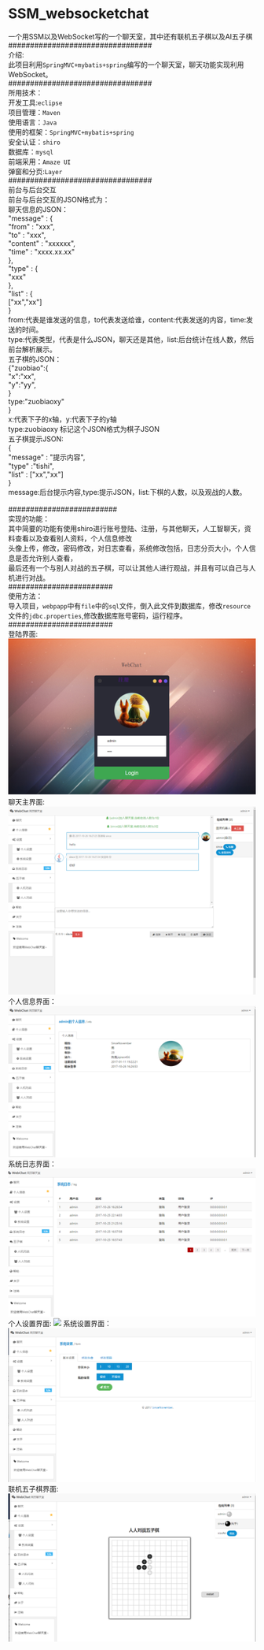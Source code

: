 # SSM_websocketchat<br>
一个用SSM以及WebSocket写的一个聊天室，其中还有联机五子棋以及AI五子棋<br>
#################################<br>
介绍:<br>
  此项目利用`SpringMVC+mybatis+spring`编写的一个聊天室，聊天功能实现利用WebSocket。<br>
#################################<br>
所用技术：<br>
  开发工具:`eclipse`<br>
  项目管理：`Maven`<br>
  使用语言：`Java`<br>
  使用的框架：`SpringMVC+mybatis+spring`<br>
  安全认证：`shiro`<br>
  数据库：`mysql`<br>
  前端采用：`Amaze UI`<br>
  弹窗和分页:`Layer`<br>
 #################################<br>
 前台与后台交互<br>
 前台与后台交互的JSON格式为：<br>
 聊天信息的JSON：<br>
 "message" : {<br>
	"from" : "xxx",<br>
	"to" : "xxx",<br>
	"content" : "xxxxxx",<br>
	"time" : "xxxx.xx.xx"<br>
},<br>
"type" : {<br>
	"xxx"<br>
},<br>
"list" : {<br>
	["xx","xx"]<br>
}<br>
from:代表是谁发送的信息，to代表发送给谁，content:代表发送的内容，time:发送的时间。<br>
type:代表类型，代表是什么JSON，聊天还是其他，list:后台统计在线人数，然后前台解析展示。<br>
五子棋的JSON：<br>
{"zuobiao":{<br>
"x":"xx",<br>
"y":"yy",<br>
}<br>
type:"zuobiaoxy"<br>
}<br>
x:代表下子的x轴，y:代表下子的y轴<br>
type:zuobiaoxy 标记这个JSON格式为棋子JSON<br>
五子棋提示JSON:<br>
{<br>
"message" : "提示内容",<br>
"type" :"tishi",<br>
"list" : ["xx","xx"]<br>
}<br>
message:后台提示内容,type:提示JSON，list:下棋的人数，以及观战的人数。<br><br>
#########################<br>
实现的功能：<br>
其中简要的功能有使用shiro进行账号登陆、注册，与其他聊天，人工智聊天，资料查看以及查看别人资料，个人信息修改<br>
头像上传，修改，密码修改，对日志查看，系统修改包括，日志分页大小，个人信息是否允许别人查看，<br>
最后还有一个与别人对战的五子棋，可以让其他人进行观战，并且有可以自己与人机进行对战。<br>
########################<br>
使用方法：<br>
导入项目，`webpapp`中有`file`中的`sql`文件，倒入此文件到数据库，修改`resource`文件的`jdbc.properties`,修改数据库账号密码，运行程序。<br>
########################<br>
登陆界面:
![](https://github.com/SinceNovember/websockchat/blob/master/src/main/webapp/file/photo/login.png)
聊天主界面:
![](https://github.com/SinceNovember/websockchat/blob/master/src/main/webapp/file/photo/index.png)
个人信息界面：
![](https://github.com/SinceNovember/websockchat/blob/master/src/main/webapp/file/photo/info.png)
系统日志界面：
![](https://github.com/SinceNovember/websockchat/blob/master/src/main/webapp/file/photo/log.png)
个人设置界面:
![](https://github.com/SinceNovember/websockchat/blob/master/src/main/webapp/file/photo/setting.pn)
系统设置界面：
![](https://github.com/SinceNovember/websockchat/blob/master/src/main/webapp/file/photo/sysset.png)
联机五子棋界面:
![](https://github.com/SinceNovember/websockchat/blob/master/src/main/webapp/file/photo/five_chess.png)
